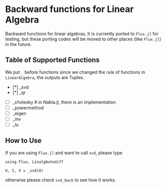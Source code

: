 # Backward functions for Linear Algebra

Backward functions for linear algebras,
It is currently ported to `Flux.jl` for testing, but these porting codes will be moved to other places (like `Flux.jl`) in the future.

## Table of Supported Functions

We put `_` before functions since we changed the rule of functions in `LinearAlgebra`, the outputs are Tuples.

- [*] _svd
- [*] _qr
- [ ] _cholesky   # in Nabla.jl, there is an implementation
- [ ] _powermethod
- [ ] _eigen
- [ ] _inv
- [ ] _lu

## How to Use
If you are using `Flux.jl` and want to call `svd`, please type
```
using Flux, LinalgAutodiff

U, S, V = _svd(A)
```
otherwise please check `svd_back` to see how it works.
